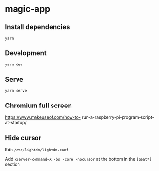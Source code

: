 # magic-app

## Install dependencies

```
yarn
```

## Development

```
yarn dev
```

## Serve

```
yarn serve
```

## Chromium full screen

https://www.makeuseof.com/how-to-
run-a-raspberry-pi-program-script-at-startup/

## Hide cursor

Edit `/etc/lightdm/lightdm.conf`

Add `xserver-command=X -bs -core -nocursor` at the bottom in the `[Seat*]` section
